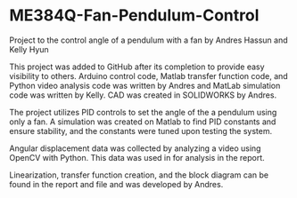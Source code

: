 # ME384Q-Fan-Pendulum-Control
Project to the control angle of a pendulum with a fan by Andres Hassun and Kelly Hyun

This project was added to GitHub after its completion to provide easy visibility to others. Arduino control code, Matlab transfer function code, and Python video analysis code was written by Andres and MatLab simulation code was written by Kelly. CAD was created in SOLIDWORKS by Andres.

The project utilizes PID controls to set the angle of the a pendulum using only a fan. A simulation was created on Matlab to find PID constants and ensure stability, and the constants were tuned upon testing the system.

Angular displacement data was collected by analyzing a video using OpenCV with Python. This data was used in for analysis in the report.

Linearization, transfer function creation, and the block diagram can be found in the report and file and was developed by Andres.

